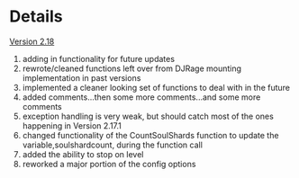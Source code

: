 # Details #
[Version 2.18](http://warlock-custom-class.googlecode.com/files/PicLock218.zip)


  1. adding in functionality for future updates
  1. rewrote/cleaned functions left over from DJRage mounting implementation in past versions
  1. implemented a cleaner looking set of functions to deal with in the future
  1. added comments...then some more comments...and some more comments
  1. exception handling is very weak, but should catch most of the ones happening in Version 2.17.1
  1. changed functionality of the CountSoulShards function to update the variable,soulshardcount, during the function call
  1. added the ability to stop on level
  1. reworked a major portion of the config options